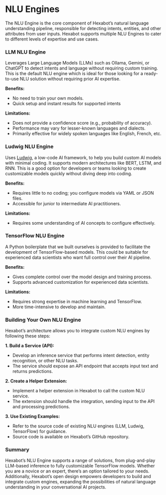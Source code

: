 # NLU Engines

The NLU Engine is the core component of Hexabot’s natural language understanding pipeline, responsible for detecting intents, entities, and other attributes from user inputs. Hexabot supports multiple NLU Engines to cater to different levels of expertise and use cases.

### LLM NLU Engine

Leverages Large Language Models (LLMs) such as Ollama, Gemini, or ChatGPT to detect intents and language without requiring custom training. This is the default NLU engine which is ideal for those looking for a ready-to-use NLU solution without requiring prior AI expertise.

**Benefits:**

* No need to train your own models.
* Quick setup and instant results for supported intents

**Limitations:**

* Does not provide a confidence score (e.g., probability of accuracy).
* Performance may vary for lesser-known languages and dialects.
* Primarily effective for widely spoken languages like English, French, etc.

### Ludwig NLU Engine

Uses [Ludwig](https://ludwig.ai/latest/), a low-code AI framework, to help you build custom AI models with minimal coding. It supports modern architectures like BERT, LSTM, and RNN. This is a good option for developers or teams looking to create customizable models quickly without diving deep into coding.

**Benefits:**

* Requires little to no coding; you configure models via YAML or JSON files.
* Accessible for junior to intermediate AI practitioners.

**Limitations:**

* Requires some understanding of AI concepts to configure effectively.

### TensorFlow NLU Engine

A Python boilerplate that we built ourselves is provided to facilitate the development of TensorFlow-based models. This could be suitable for experienced data scientists who want full control over their AI pipeline.

**Benefits:**

* Gives complete control over the model design and training process.
* Supports advanced customization for experienced data scientists.

**Limitations:**

* Requires strong expertise in machine learning and TensorFlow.
* More time-intensive to develop and maintain.

### Building Your Own NLU Engine

Hexabot’s architecture allows you to integrate custom NLU engines by following these steps:

**1. Build a Service (API):**

* Develop an inference service that performs intent detection, entity recognition, or other NLU tasks.
* The service should expose an API endpoint that accepts input text and returns predictions.

**2. Create a Helper Extension:**

* Implement a helper extension in Hexabot to call the custom NLU service.
* The extension should handle the integration, sending input to the API and processing predictions.

**3. Use Existing Examples:**

* Refer to the source code of existing NLU engines (LLM, Ludwig, TensorFlow) for guidance.
* Source code is available on Hexabot’s GitHub repository.

### Summary

Hexabot’s NLU Engine supports a range of solutions, from plug-and-play LLM-based inference to fully customizable TensorFlow models. Whether you are a novice or an expert, there’s an option tailored to your needs. Additionally, Hexabot’s open design empowers developers to build and integrate custom engines, expanding the possibilities of natural language understanding in your conversational AI projects.
